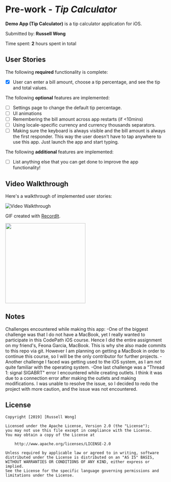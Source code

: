 # Pre-work - *Tip Calculator*

**Demo App (Tip Calculator)** is a tip calculator application for iOS.

Submitted by: **Russell Wong**

Time spent: **2** hours spent in total

## User Stories

The following **required** functionality is complete:

* [x] User can enter a bill amount, choose a tip percentage, and see the tip and total values.

The following **optional** features are implemented:
* [ ] Settings page to change the default tip percentage.
* [ ] UI animations
* [ ] Remembering the bill amount across app restarts (if <10mins)
* [ ] Using locale-specific currency and currency thousands separators.
* [ ] Making sure the keyboard is always visible and the bill amount is always the first responder. This way the user doesn't have to tap anywhere to use this app. Just launch the app and start typing.

The following **additional** features are implemented:

- [ ] List anything else that you can get done to improve the app functionality!

## Video Walkthrough 

Here's a walkthrough of implemented user stories:

<img src='http://i.imgur.com/link/to/your/gif/file.gif' title='Video Walkthrough' width='' alt='Video Walkthrough' />

GIF created with [RecordIt](http://www.recordit.co).

<img src="http://g.recordit.co/rpO0uFMVbK.gif" width=250><br>

## Notes

Challenges encountered while making this app:
-One of the biggest challenge was that I do not have a MacBook, yet I really wanted to participate in this CodePath iOS course. Hence I did the entire assignment on my friend's, Feona Garcia, MacBook. This is why she also made commits to this repo via git. However I am planning on getting a MacBook in order to continue this course, so I will be the only contributor for further projects.
-Another challenge I faced was getting used to the iOS system, as I am not quite familiar with the operating system.
-One last challenge was a "Thread 1: signal SIGABRT" error I encountered while creating outlets. I think it was due to a connection error after making the outlets and making modifications. I was unable to resolve the issue, so I decided to redo the project with more caution, and the issue was not encountered.


## License

    Copyright [2019] [Russell Wong]

    Licensed under the Apache License, Version 2.0 (the "License");
    you may not use this file except in compliance with the License.
    You may obtain a copy of the License at

        http://www.apache.org/licenses/LICENSE-2.0

    Unless required by applicable law or agreed to in writing, software
    distributed under the License is distributed on an "AS IS" BASIS,
    WITHOUT WARRANTIES OR CONDITIONS OF ANY KIND, either express or implied.
    See the License for the specific language governing permissions and
    limitations under the License.
